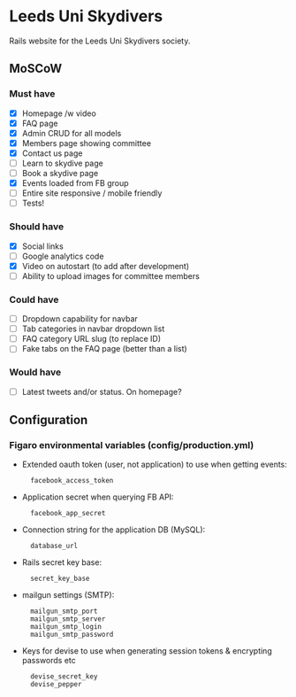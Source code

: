 Leeds Uni Skydivers
===================

Rails website for the Leeds Uni Skydivers society.

MoSCoW
------

### Must have

- [x] Homepage /w video
- [x] FAQ page
- [x] Admin CRUD for all models
- [x] Members page showing committee
- [x] Contact us page
- [ ] Learn to skydive page
- [ ] Book a skydive page
- [x] Events loaded from FB group
- [ ] Entire site responsive / mobile friendly
- [ ] Tests!

### Should have

- [x] Social links
- [ ] Google analytics code
- [x] Video on autostart (to add after development)
- [ ] Ability to upload images for committee members

### Could have

- [ ] Dropdown capability for navbar
- [ ] Tab categories in navbar dropdown list
- [ ] FAQ category URL slug (to replace ID)
- [ ] Fake tabs on the FAQ page (better than a list)

### Would have

- [ ] Latest tweets and/or status. On homepage?

Configuration
-------------

### Figaro environmental variables (config/production.yml)

- Extended oauth token (user, not application) to use when getting events:

        facebook_access_token

- Application secret when querying FB API:

        facebook_app_secret

- Connection string for the application DB (MySQL):

        database_url

- Rails secret key base:

        secret_key_base

- mailgun settings (SMTP):

        mailgun_smtp_port
        mailgun_smtp_server
        mailgun_smtp_login
        mailgun_smtp_password

- Keys for devise to use when generating session tokens & encrypting passwords etc

        devise_secret_key
        devise_pepper
